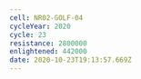 ```yaml
---
cell: NR02-GOLF-04
cycleYear: 2020
cycle: 23
resistance: 2800000
enlightened: 442000
date: 2020-10-23T19:13:57.669Z
---
```

